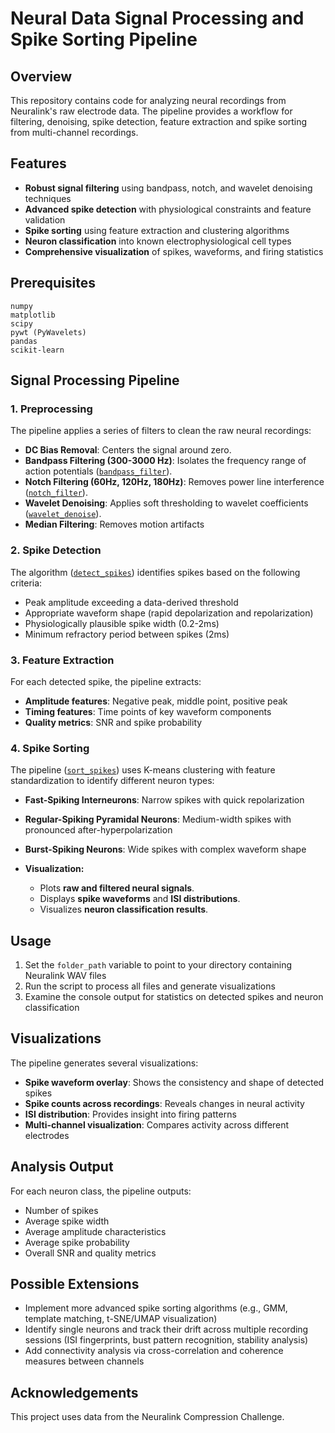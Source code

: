 # Neural Data Signal Processing and Spike Sorting Pipeline

## Overview

This repository contains code for analyzing neural recordings from Neuralink's raw electrode data. The pipeline provides a workflow for filtering, denoising, spike detection, feature extraction and spike sorting from multi-channel recordings.

## Features

- **Robust signal filtering** using bandpass, notch, and wavelet denoising techniques
- **Advanced spike detection** with physiological constraints and feature validation
- **Spike sorting** using feature extraction and clustering algorithms
- **Neuron classification** into known electrophysiological cell types
- **Comprehensive visualization** of spikes, waveforms, and firing statistics

## Prerequisites

```
numpy
matplotlib
scipy
pywt (PyWavelets)
pandas
scikit-learn
```

## Signal Processing Pipeline

### 1. Preprocessing

The pipeline applies a series of filters to clean the raw neural recordings:

- **DC Bias Removal**: Centers the signal around zero.
- **Bandpass Filtering (300-3000 Hz)**: Isolates the frequency range of action potentials ([`bandpass_filter`](process_neural_data.py#L29)).
- **Notch Filtering (60Hz, 120Hz, 180Hz)**: Removes power line interference ([`notch_filter`](process_neural_data.py#L38)).
- **Wavelet Denoising**: Applies soft thresholding to wavelet coefficients ([`wavelet_denoise`](process_neural_data.py#L47)).
- **Median Filtering**: Removes motion artifacts

### 2. Spike Detection

The algorithm ([`detect_spikes`](process_neural_data.py#L59)) identifies spikes based on the following criteria:

- Peak amplitude exceeding a data-derived threshold
- Appropriate waveform shape (rapid depolarization and repolarization)
- Physiologically plausible spike width (0.2-2ms)
- Minimum refractory period between spikes (2ms)

### 3. Feature Extraction

For each detected spike, the pipeline extracts:

- **Amplitude features**: Negative peak, middle point, positive peak
- **Timing features**: Time points of key waveform components
- **Quality metrics**: SNR and spike probability

### 4. Spike Sorting

The pipeline ([`sort_spikes`](process_neural_data.py#L160)) uses K-means clustering with feature standardization to identify different neuron types:

- **Fast-Spiking Interneurons**: Narrow spikes with quick repolarization
- **Regular-Spiking Pyramidal Neurons**: Medium-width spikes with pronounced after-hyperpolarization
- **Burst-Spiking Neurons**: Wide spikes with complex waveform shape

- **Visualization:**
  - Plots **raw and filtered neural signals**.
  - Displays **spike waveforms** and **ISI distributions**.
  - Visualizes **neuron classification results**.

## Usage

1. Set the `folder_path` variable to point to your directory containing Neuralink WAV files
2. Run the script to process all files and generate visualizations
3. Examine the console output for statistics on detected spikes and neuron classification

## Visualizations

The pipeline generates several visualizations:

- **Spike waveform overlay**: Shows the consistency and shape of detected spikes
- **Spike counts across recordings**: Reveals changes in neural activity
- **ISI distribution**: Provides insight into firing patterns
- **Multi-channel visualization**: Compares activity across different electrodes

## Analysis Output

For each neuron class, the pipeline outputs:

- Number of spikes
- Average spike width
- Average amplitude characteristics
- Average spike probability
- Overall SNR and quality metrics

## Possible Extensions

- Implement more advanced spike sorting algorithms (e.g., GMM, template matching, t-SNE/UMAP visualization)
- Identify single neurons and track their drift across multiple recording sessions (ISI fingerprints, bust pattern recognition, stability analysis)
- Add connectivity analysis via cross-correlation and coherence measures between channels

## Acknowledgements

This project uses data from the Neuralink Compression Challenge.
